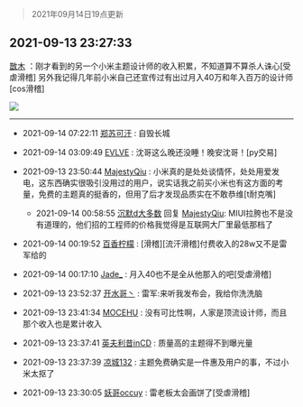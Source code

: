 > 2021年09月14日19点更新
<link rel="stylesheet" href="https://cdn.jsdelivr.net/gh/taotie6/sampleJSON@main/css/photo_show.css">
<meta name="referrer" content="no-referrer" />


 ## 2021-09-13 23:27:33 

 [㪚木](https://www.coolapk.com/feed/29967342?shareKey=ODgxOGE1MWU1ZDY0NjEzZjc0Zjg~) ：刚才看到的另一个小米主题设计师的收入积累，不知道算不算杀人诛心[受虐滑稽]
另外我记得几年前小米自己还宣传过有出过月入40万和年入百万的设计师[cos滑稽] 

<div class="album">
<img class="img-item" src="https://image.coolapk.com/feed/2021/0913/23/1081091_cd63f8a8_6852_7054@1080x984.png" />
</div>

 ------- 

- 2021-09-14 07:22:11 [郑苏可汗](uid=678781) : 自毁长城 

- 2021-09-14 03:09:49 [EVLVE](uid=624501) : 沈哥这么晚还没睡！晚安沈哥！[py交易] 

- 2021-09-13 23:50:44 [MajestyQiu](uid=2494762) : 小米真的是处处谈情怀，处处用爱发电，这东西确实很吸引没用过的用户，说实话我之前买小米也有这方面的考量，免费的主题真的挺香的，但用了后才发现品质实在不敢恭维[t耐克嘴] 

    - 2021-09-14 00:58:55 [沉默d大多数](uid=3441191) 回复 [MajestyQiu](uid=2494762): MIUI拉胯也不是没有道理的，他们招的工程师的价格我觉得是互联网大厂里最低那档了 

- 2021-09-14 00:19:52 [百香柠檬](uid=2068085) : [滑稽][流汗滑稽]付费收入的28w又不是雷军给的 

- 2021-09-14 00:17:10 [Jade_](uid=3109651) : 月入40也不是全从他那入的吧[受虐滑稽] 

- 2021-09-13 23:52:37 [开水哥丶](uid=608451) : 雷军:来听我发布会，我给你洗洗脑 

- 2021-09-13 23:41:34 [MOCEHU](uid=475629) : 没有可比性啊，人家是顶流设计师，而且那个收入也是累计收入 

- 2021-09-13 23:37:41 [英夫利昔inCD](uid=6030565) : 质量高的主题得不到曝光量 

- 2021-09-13 23:37:39 [凉城132](uid=3231915) : 主题免费确实是一件惠及用户的事，不过小米太抠了 

- 2021-09-13 23:30:05 [妖哥occuy](uid=1388591) : 雷老板太会画饼了[受虐滑稽] 

